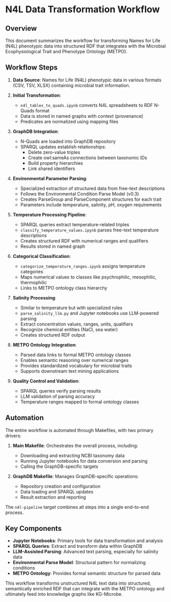 # N4L Data Transformation Workflow

## Overview

This document summarizes the workflow for transforming Names for Life (N4L) phenotypic data into structured RDF that integrates with the Microbial Ecophysiological Trait and Phenotype Ontology (METPO).

## Workflow Steps

1. **Data Source**: Names for Life (N4L) phenotypic data in various formats (CSV, TSV, XLSX) containing microbial trait information.

2. **Initial Transformation**: 
   - `n4l_tables_to_quads.ipynb` converts N4L spreadsheets to RDF N-Quads format
   - Data is stored in named graphs with context (provenance)
   - Predicates are normalized using mapping files

3. **GraphDB Integration**:
   - N-Quads are loaded into GraphDB repository
   - SPARQL updates establish relationships:
     - Delete zero-value triples
     - Create owl:sameAs connections between taxonomic IDs
     - Build property hierarchies
     - Link shared identifiers

4. **Environmental Parameter Parsing**:
   - Specialized extraction of structured data from free-text descriptions
   - Follows the Environmental Condition Parse Model (v0.3)
   - Creates ParseGroup and ParseComponent structures for each trait
   - Parameters include temperature, salinity, pH, oxygen requirements

5. **Temperature Processing Pipeline**:
   - SPARQL queries extract temperature-related triples
   - `classify_temperature_values.ipynb` parses free-text temperature descriptions
   - Creates structured RDF with numerical ranges and qualifiers
   - Results stored in named graph

6. **Categorical Classification**:
   - `categorize_temperature_ranges.ipynb` assigns temperature categories
   - Maps numerical values to classes like psychrophilic, mesophilic, thermophilic
   - Links to METPO ontology class hierarchy

7. **Salinity Processing**:
   - Similar to temperature but with specialized rules
   - `parse_salinity_llm.py` and Jupyter notebooks use LLM-powered parsing
   - Extract concentration values, ranges, units, qualifiers
   - Recognize chemical entities (NaCl, sea water)
   - Creates structured RDF output

8. **METPO Ontology Integration**:
   - Parsed data links to formal METPO ontology classes
   - Enables semantic reasoning over numerical ranges
   - Provides standardized vocabulary for microbial traits
   - Supports downstream text mining applications

9. **Quality Control and Validation**:
   - SPARQL queries verify parsing results
   - LLM validation of parsing accuracy
   - Temperature ranges mapped to formal ontology classes

## Automation

The entire workflow is automated through Makefiles, with two primary drivers:

1. **Main Makefile**: Orchestrates the overall process, including:
   - Downloading and extracting NCBI taxonomy data
   - Running Jupyter notebooks for data conversion and parsing
   - Calling the GraphDB-specific targets

2. **GraphDB Makefile**: Manages GraphDB-specific operations:
   - Repository creation and configuration
   - Data loading and SPARQL updates
   - Result extraction and reporting

The `n4l-pipeline` target combines all steps into a single end-to-end process.

## Key Components

- **Jupyter Notebooks**: Primary tools for data transformation and analysis
- **SPARQL Queries**: Extract and transform data within GraphDB
- **LLM-Assisted Parsing**: Advanced text parsing, especially for salinity data
- **Environmental Parse Model**: Structural pattern for normalizing conditions
- **METPO Ontology**: Provides formal semantic structure for parsed data

This workflow transforms unstructured N4L text data into structured, semantically enriched RDF that can integrate with the METPO ontology and ultimately feed into knowledge graphs like KG-Microbe.